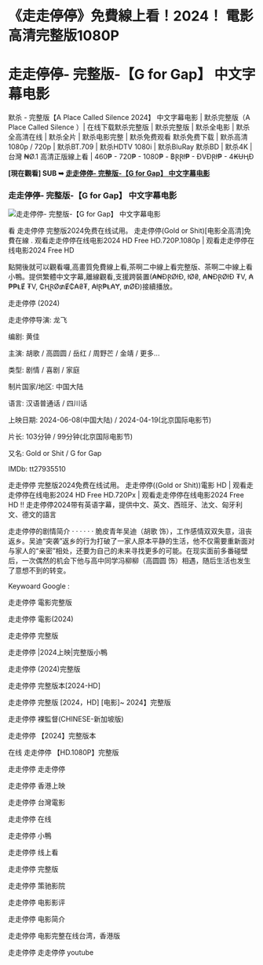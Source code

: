 # 《走走停停》免費線上看！2024！ 電影高清完整版1080P

<h1>走走停停- 完整版-【G for Gap】 中文字幕电影</h1>
<p dir="auto"></p>
默杀 - 完整版【A Place Called Silence 2024】 中文字幕电影 | 默杀完整版（A Place Called Silence ）| 在线下载默杀完整版 | 默杀完整版 | 默杀全电影 | 默杀全高清在线 | 默杀全片 | 默杀电影完整 | 默杀免费观看 默杀免费下载 | 默杀高清1080p / 720p | 默杀BT.709 | 默杀HDTV 1080i | 默杀BluRay 默杀BD | 默杀4K | 台灣 ₦Ø.1 高清正版線上看 | 460₱ - 720₱ - 1080₱ - ฿ⱤⱤł₱ - ĐVĐⱤł₱ - 4₭ɄⱧĐ
<p dir="auto"></p>
<p dir="auto"><strong>[現在觀看] SUB ➥ </strong><strong><a href="https://watchflixs.com/zh/movie/1272676" rel="nofollow">走走停停- 完整版-【G for Gap】 中文字幕电影</a></strong></p>
<p dir="auto"></p>
<h3>走走停停- 完整版-【G for Gap】 中文字幕电影</h3>
<img src="https://encrypted-tbn0.gstatic.com/images?q=tbn:ANd9GcTBnhu2n8FjYj_w6_g6udWiMyDrauTUt3EWbQ&s"alt="走走停停- 完整版-【G for Gap】 中文字幕电影"/>
<p dir="auto"></p>
看 走走停停 完整版2024免费在线试用。 走走停停(Gold or Shit)[电影全高清]免費在線 . 观看走走停停在线电影2024 HD Free HD.720P.1080p | 观看走走停停在线电影2024 Free HD
<p dir="auto"></p>
點開後就可以觀看囉,高畫質免費線上看,茶啊二中線上看完整版、茶啊二中線上看小鴨。提供繁體中文字幕,離線觀看,支援跨裝置(₳₦ĐⱤØłĐ, łØ₴, ₳₦ĐⱤØłĐ ₮V, ₳₱₱ⱠɆ ₮V, ₵ⱧⱤØ₥Ɇ₵₳₴₮, ₳łⱤ₱Ⱡ₳Ɏ, ₥ØĐ)接續播放。
<p dir="auto"></p>
走走停停 (2024)<p dir="auto"></p>
走走停停导演: 龙飞<p dir="auto"></p>
编剧: 黄佳<p dir="auto"></p>
主演: 胡歌 / 高圆圆 / 岳红 / 周野芒 / 金靖 / 更多...<p dir="auto"></p>
类型: 剧情 / 喜剧 / 家庭<p dir="auto"></p>
制片国家/地区: 中国大陆<p dir="auto"></p>
语言: 汉语普通话 / 四川话<p dir="auto"></p>
上映日期: 2024-06-08(中国大陆) / 2024-04-19(北京国际电影节)<p dir="auto"></p>
片长: 103分钟 / 99分钟(北京国际电影节)<p dir="auto"></p>
又名: Gold or Shit / G for Gap<p dir="auto"></p>
IMDb: tt27935510<p dir="auto"></p>
<p dir="auto"></p>
走走停停 完整版2024免费在线试用。 走走停停((Gold or Shit))電影 HD | 观看走走停停在线电影2024 HD Free HD.720Px | 观看走走停停在线电影2024 Free HD !! 走走停停2024带有英语字幕，提供中文、英文、西班牙、法文、匈牙利文、德文的語言
<p dir="auto"></p>
走走停停的剧情简介 · · · · · ·
脆皮青年吴迪（胡歌 饰），工作感情双双失意，沮丧返乡。吴迪“突袭”返乡的行为打破了一家人原本平静的生活，他不仅需要重新面对与家人的“亲密”相处，还要为自己的未来寻找更多的可能。在现实面前多番碰壁后，一次偶然的机会下他与高中同学冯柳柳（高圆圆 饰）相遇，随后生活也发生了意想不到的转变。
<p dir="auto"></p>
Keywoard Google :
<p dir="auto"></p>
走走停停 電影完整版<p dir="auto"></p>
走走停停 電影(2024)<p dir="auto"></p>
走走停停 完整版<p dir="auto"></p>
走走停停 |2024上映|完整版小鴨<p dir="auto"></p>
走走停停 (2024)完整版<p dir="auto"></p>
走走停停 完整版本[2024-HD]<p dir="auto"></p>
走走停停 完整版 [2024，HD] [电影]~ 2024】完整版<p dir="auto"></p>
走走停停 裸監督(CHINESE-新加坡版)<p dir="auto"></p>
走走停停 【2024】完整版本<p dir="auto"></p>
在线 走走停停 【HD.1080P】完整版<p dir="auto"></p>
走走停停 走走停停<p dir="auto"></p>
走走停停 香港上映<p dir="auto"></p>
走走停停 台灣電影<p dir="auto"></p>
走走停停 在线<p dir="auto"></p>
走走停停 小鴨<p dir="auto"></p>
走走停停 线上看<p dir="auto"></p>
走走停停 完整版<p dir="auto"></p>
走走停停 策驰影院<p dir="auto"></p>
走走停停 电影影评<p dir="auto"></p>
走走停停 电影简介<p dir="auto"></p>
走走停停 电影完整在线台湾，香港版<p dir="auto"></p>
走走停停 走走停停 youtube<p dir="auto"></p>
